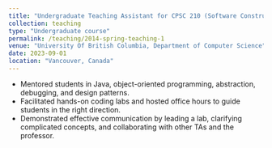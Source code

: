```yaml
---
title: "Undergraduate Teaching Assistant for CPSC 210 (Software Construction/Java)"
collection: teaching
type: "Undergraduate course"
permalink: /teaching/2014-spring-teaching-1
venue: "University Of British Columbia, Department of Computer Science"
date: 2023-09-01
location: "Vancouver, Canada"
---
```


- Mentored students in Java, object-oriented programming, abstraction, debugging, and design patterns.
- Facilitated hands-on coding labs and hosted office hours to guide students in the right direction.
- Demonstrated effective communication by leading a lab, clarifying complicated concepts, and collaborating with other TAs and the professor.